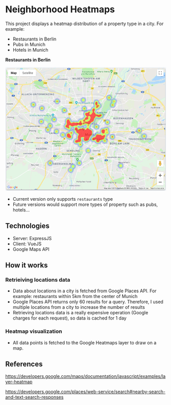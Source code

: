 # Neighborhood Heatmaps

This project displays a heatmap distribution of a property type in a city. For example:
- Restaurants in Berlin
- Pubs in Munich
- Hotels in Munich

**Restaurants in Berlin**

![restaurant distribution in Berlin](https://raw.githubusercontent.com/khanhhuy/neighborhood-heatmaps/master/public/images/heatmap-berlin.png)

- Current version only supports `restaurants` type
- Future versions would support more types of property such as pubs, hotels...

## Technologies
- Server: ExpressJS
- Client: VueJS
- Google Maps API

## How it works

### Retrieiving locations data
- Data about locations in a city is fetched from Google Places API. For example: restaurants within 5km from the center of Munich
- Google Places API returns only 60 results for a query. Therefore, I used multiple locations from a city to increase the number of results
- Retrieving locations data is a really expensive operation (Google charges for each request), so data is cached for 1 day

### Heatmap visualization
- All data points is fetched to the Google Heatmaps layer to draw on a map.


## References
https://developers.google.com/maps/documentation/javascript/examples/layer-heatmap

https://developers.google.com/places/web-service/search#nearby-search-and-text-search-responses



